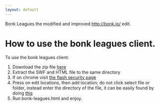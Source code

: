 ```yaml
---
layout: default
---
```


Bonk Leagues the modified and improved http://bonk.io/ edit.

# [](#header-1)How to use the bonk leagues client.

To use the bonk leagues client:
1. Download the zip file [here](https://github.com/BonkLeagues/Bonk-Leagues)
2. Extract the SWF and HTML file to the same directory
3. If on chrome visit [the flash security page](https://www.macromedia.com/support/documentation/en/flashplayer/help/settings_manager04.html)
4. Press on edit locations, then add location; do not click select file or folder, instead enter the directory of the file, it can be easily found by doing [this](https://i.imgur.com/b5h8QlE.png)
5. Run bonk-leagues.html and enjoy.
